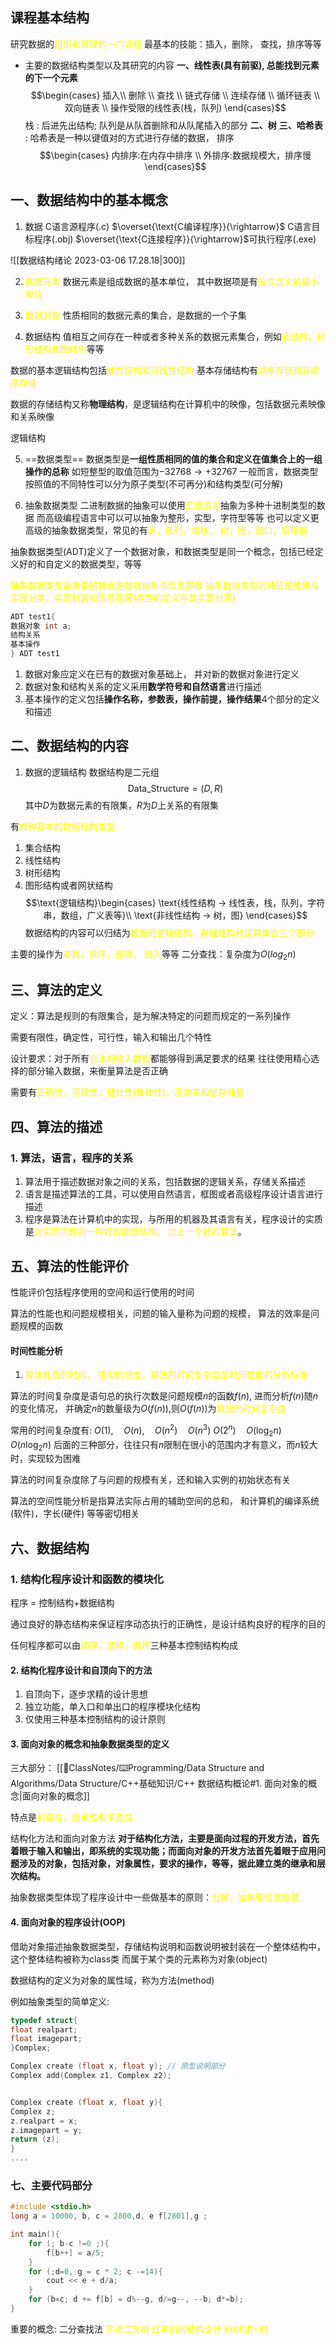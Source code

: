 ## 课程基本结构
研究数据的<mark style="background: transparent; color: yellow">组织和管理的一门课程</mark>
最基本的技能：插入，删除， 查找，排序等等

- 主要的数据结构类型以及其研究的内容
**一、线性表(具有前驱), 总能找到元素的下一个元素**
$$\begin{cases}
插入\\
删除 \\
查找 \\
链式存储 \\
连续存储 \\
循环链表 \\
双向链表 \\
操作受限的线性表(栈，队列)
\end{cases}$$
栈 : 后进先出结构;  队列是从队首删除和从队尾插入的部分
**二、树**
**三、哈希表** : 哈希表是一种以键值对的方式进行存储的数据，
排序
$$\begin{cases}
内排序:在内存中排序 \\
外排序:数据规模大，排序慢
\end{cases}$$

## 一、数据结构中的基本概念
1. 数据
C语言源程序(.c) $\overset{\text{C编译程序}}{\rightarrow}$ C语言目标程序(.obj) $\overset{\text{C连接程序}}{\rightarrow}$可执行程序(.exe) 

![[数据结构绪论 2023-03-06 17.28.18|300]]

2. <mark style="background: transparent; color: yellow">数据元素</mark>
数据元素是组成数据的基本单位， 其中数据项是有<mark style="background: transparent; color: yellow">独立含义的最小单位</mark>

3. <mark style="background: transparent; color: yellow">数据对象</mark>
性质相同的数据元素的集合，是数据的一个子集

4. 数据结构
值相互之间存在一种或者多种关系的数据元素集合，例如<mark style="background: transparent; color: yellow">表结构，树形结构和图结构</mark>等等

数据的基本逻辑结构包括<mark style="background: transparent; color: yellow">线性结构和非线性结构</mark>
基本存储结构有<mark style="background: transparent; color: yellow">顺序存储和非顺序存储</mark>

数据的存储结构又称**物理结构**，是逻辑结构在计算机中的映像，包括数据元素映像和关系映像

逻辑结构

5. ==数据类型==
数据类型是**一组性质相同的值的集合和定义在值集合上的一组操作的总称** 
如短整型的取值范围为$-32768\to +32767$
一般而言，数据类型按照值的不同特性可以分为原子类型(不可再分)和结构类型(可分解)

6. 抽象数据类型
二进制数据的抽象可以使用<mark style="background: transparent; color: yellow">汇编语言</mark>抽象为多种十进制类型的数据
而高级编程语言中可以可以抽象为整形，实型，字符型等等
也可以定义更高级的抽象数据类型，常见的有<mark style="background: transparent; color: yellow">表，队列，堆栈， 树，图，窗口，管理器</mark>

抽象数据类型(ADT)定义了一个数据对象，和数据类型是同一个概念，包括已经定义好的和自定义的数据类型，等等

<mark style="background: transparent; color: yellow">抽象数据类型最重要的特点是数据抽象与信息屏蔽</mark>
<mark style="background: transparent; color: yellow">抽象数据类型的特征是使用与实现分类，实现封装和信息隐蔽(类型的定义与其实现分离)</mark>

```C
ADT test1{
数据对象 int a;
结构关系
基本操作
} ADT test1
```
1. 数据对象应定义在已有的数据对象基础上， 并对新的数据对象进行定义
2. 数据对象和结构关系的定义采用**数学符号和自然语言**进行描述
3. 基本操作的定义包括**操作名称，参数表，操作前提，操作结果**4个部分的定义和描述

## 二、数据结构的内容
1. 数据的逻辑结构
数据结构是二元组
$$\text{Data\_Structure}  = (D,R)$$
其中$D$为数据元素的有限集，$R$为$D$上关系的有限集

有<mark style="background: transparent; color: yellow">四种基本的数据结构类型</mark>
1. 集合结构
2. 线性结构
3. 树形结构
4. 图形结构或者网状结构
$$\text{逻辑结构}\begin{cases}
\text{线性结构 -> 线性表，栈，队列，字符串，数组，广义表等}\\
\text{非线性结构 -> 树，图}
\end{cases}$$
数据结构的内容可以归结为<mark style="background: transparent; color: yellow">数据的逻辑结构，存储结构和运算集合三个部分</mark>

主要的操作为<mark style="background: transparent; color: yellow">查找，排序，删除， 插入</mark>等等
二分查找：复杂度为$O(log_2n)$ 

## 三、算法的定义

定义：算法是规则的有限集合，是为解决特定的问题而规定的一系列操作

需要有限性，确定性，可行性，输入和输出几个特性

设计要求：对于所有<mark style="background: transparent; color: yellow">合法的输入数据</mark>都能够得到满足要求的结果
往往使用精心选择的部分输入数据，来衡量算法是否正确

需要有<mark style="background: transparent; color: yellow">正确性，可读性，健壮性(鲁棒性)，高效率和低存储量</mark>

## 四、算法的描述

### 1. 算法，语言，程序的关系
1. 算法用于描述数据对象之间的关系，包括数据的逻辑关系，存储关系描述
2. 语言是描述算法的工具，可以使用自然语言，框图或者高级程序设计语言进行描述
3. 程序是算法在计算机中的实现，与所用的机器及其语言有关，程序设计的实质是<mark style="background: transparent; color: yellow">对实际问题的一种好的数据结构， 加上一个好的算法</mark>。

## 五、算法的性能评价
性能评价包括程序使用的空间和运行使用的时间

算法的性能也和问题规模相关，问题的输入量称为问题的规模， 算法的效率是问题规模的函数

#### 时间性能分析 
1. <mark style="background: transparent; color: yellow">算法耗费的时间， 语句的频度，算法的时间复杂度是时间性能的分析标准</mark>

算法的时间复杂度是语句总的执行次数是问题规模$n$的函数$f(n)$, 进而分析$f(n)$随$n$的变化情况， 并确定$n$的数量级为$O(f(n))$,则$O(f(n))$为<mark style="background: transparent; color: yellow">算法的时间复杂度</mark>

常用的时间复杂度有: 
$O(1), \quad  O(n),\quad O(n^2) \quad O(n^3)$
$O(2^n) \quad O(\log_{2}n) \quad O(n\log_{2}n)$
后面的三种部分，往往只有$n$限制在很小的范围内才有意义，而$n$较大时，实现较为困难

算法的时间复杂度除了与问题的规模有关，还和输入实例的初始状态有关

算法的空间性能分析是指算法实际占用的辅助空间的总和， 和计算机的编译系统(软件)，字长(硬件) 等等密切相关

## 六、数据结构
### 1. 结构化程序设计和函数的模块化
程序 = 控制结构+数据结构

通过良好的静态结构来保证程序动态执行的正确性，是设计结构良好的程序的目的

任何程序都可以由<mark style="background: transparent; color: yellow">顺序，选择，循环</mark>三种基本控制结构构成

#### 2. 结构化程序设计和自顶向下的方法
1. 自顶向下，逐步求精的设计思想
2. 独立功能，单入口和单出口的程序模块化结构
3. 仅使用三种基本控制结构的设计原则

#### 3. 面向对象的概念和抽象数据类型的定义

三大部分： [[📘ClassNotes/⌨️Programming/Data Structure and Algorithms/Data Structure/C++基础知识/C++ 数据结构概论#1. 面向对象的概念|面向对象的概念]]

特点是<mark style="background: transparent; color: yellow">封装性，继承性和多态性</mark>

结构化方法和面向对象方法
**对于结构化方法，主要是面向过程的开发方法，首先着眼于输入和输出，即系统的实现功能；而面向对象的开发方法首先着眼于应用问题涉及的对象，包括对象，对象属性，要求的操作，等等，据此建立类的继承和层次结构。**

抽象数据类型体现了程序设计中一些做基本的原则：<mark style="background: transparent; color: yellow">分解，抽象和信息隐藏</mark>

#### 4. 面向对象的程序设计(OOP)
借助对象描述抽象数据类型，存储结构说明和函数说明被封装在一个整体结构中，这个整体结构被称为class类
而属于某个类的元素称为对象(object)

数据结构的定义为对象的属性域，称为方法(method)

例如抽象类型的简单定义:
```c
typedef struct{
float realpart;
float imagepart;
}Complex;

Complex create (float x, float y); // 原型说明部分
Complex add(Complex z1, Complex z2);


Complex create (float x, float y){
Complex z;
z.realpart = x;
z.imagepart = y;
return (z);
}
....
```



### 七、主要代码部分
```C
#include <stdio.h>
long a = 10000, b, c = 2800,d, e f[2801],g ;

int main(){
	for (; b-c !=0 ;){
		f[b++] = a/5;
	}
	for (;d=0, g = c * 2; c -=14){
		cout << e + d/a; 
	}
	for (b=c; d += f[b] = d%--g, d/=g--, --b; d*=b); 
}

```
重要的概念: 
二分查找法 
<mark style="background: transparent; color: yellow">平滑二叉树</mark>
<mark style="background: transparent; color: yellow">红黑树的结构设计</mark>
<mark style="background: transparent; color: yellow">B树和B+树</mark>
